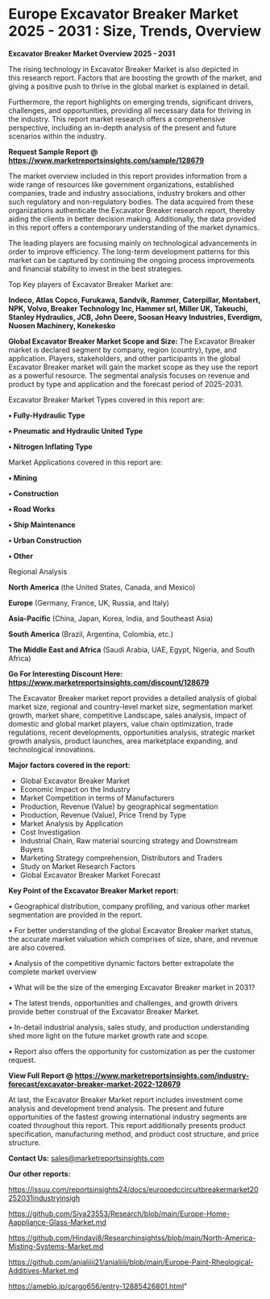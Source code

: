  # Europe Excavator Breaker Market 2025 - 2031 : Size, Trends, Overview

<Strong> Excavator Breaker Market Overview 2025 - 2031</strong>

The rising technology in Excavator Breaker Market is also depicted in this research report. Factors that are boosting the growth of the market, and giving a positive push to thrive in the global market is explained in detail.

Furthermore, the report highlights on emerging trends, significant drivers, challenges, and opportunities, providing all necessary data for thriving in the industry. This report market research offers a comprehensive perspective, including an in-depth analysis of the present and future scenarios within the industry.

<strong>Request Sample Report @ <a href=https://www.marketreportsinsights.com/sample/128679>https://www.marketreportsinsights.com/sample/128679</a></strong>

The market overview included in this report provides information from a wide range of resources like government organizations, established companies, trade and industry associations, industry brokers and other such regulatory and non-regulatory bodies. The data acquired from these organizations authenticate the Excavator Breaker research report, thereby aiding the clients in better decision making. Additionally, the data provided in this report offers a contemporary understanding of the market dynamics.

The leading players are focusing mainly on technological advancements in order to improve efficiency. The long-term development patterns for this market can be captured by continuing the ongoing process improvements and financial stability to invest in the best strategies.

Top Key players of Excavator Breaker Market are:

<strong>Indeco, Atlas Copco, Furukawa, Sandvik, Rammer, Caterpillar, Montabert, NPK, Volvo, Breaker Technology Inc, Hammer srl, Miller UK, Takeuchi, Stanley Hydraulics, JCB, John Deere, Soosan Heavy Industries, Everdigm, Nuosen Machinery, Konekesko</strong>

<strong><b>Global Excavator Breaker Market Scope and Size:</b></strong>
The Excavator Breaker market is declared segment by company, region (country), type, and application. Players, stakeholders, and other participants in the global Excavator Breaker market will gain the market scope as they use the report as a powerful resource. The segmental analysis focuses on revenue and product by type and application and the forecast period of 2025-2031.

Excavator Breaker Market Types covered in this report are:

<strong>• Fully-Hydraulic Type

• Pneumatic and Hydraulic United Type

• Nitrogen Inflating Type</strong>

Market Applications covered in this report are:

<strong>• Mining

• Construction

• Road Works

• Ship Maintenance

• Urban Construction

• Other</strong> 

Regional Analysis

<strong>North America</strong> (the United States, Canada, and Mexico)

<strong>Europe</strong> (Germany, France, UK, Russia, and Italy)

<strong>Asia-Pacific</strong> (China, Japan, Korea, India, and Southeast Asia)

<strong>South America</strong> (Brazil, Argentina, Colombia, etc.)

<strong>The Middle East and Africa</strong> (Saudi Arabia, UAE, Egypt, Nigeria, and South Africa)

<strong>Go For Interesting Discount Here: <a href=https://www.marketreportsinsights.com/discount/128679>https://www.marketreportsinsights.com/discount/128679</a></strong>

The Excavator Breaker market report provides a detailed analysis of global market size, regional and country-level market size, segmentation market growth, market share, competitive Landscape, sales analysis, impact of domestic and global market players, value chain optimization, trade regulations, recent developments, opportunities analysis, strategic market growth analysis, product launches, area marketplace expanding, and technological innovations.

<strong><b>Major factors covered in the report:</b></strong>
<ul>
  <li>Global Excavator Breaker Market </li>
  <li>Economic Impact on the Industry</li>
  <li>Market Competition in terms of Manufacturers</li>
  <li>Production, Revenue (Value) by geographical segmentation</li>
  <li>Production, Revenue (Value), Price Trend by Type</li>
  <li>Market Analysis by Application</li>
  <li>Cost Investigation</li>
  <li>Industrial Chain, Raw material sourcing strategy and Downstream Buyers</li>
  <li>Marketing Strategy comprehension, Distributors and Traders</li>
  <li>Study on Market Research Factors</li>
  <li>Global Excavator Breaker Market Forecast</li>
</ul>

<strong><b>Key Point of the Excavator Breaker Market report:</b></strong>

• Geographical distribution, company profiling, and various other market segmentation are provided in the report.

• For better understanding of the global Excavator Breaker market status, the accurate market valuation which comprises of size, share, and revenue are also covered.

• Analysis of the competitive dynamic factors better extrapolate the complete market overview

• What will be the size of the emerging Excavator Breaker market in 2031?

• The latest trends, opportunities and challenges, and growth drivers provide better construal of the Excavator Breaker Market.

• In-detail industrial analysis, sales study, and production understanding shed more light on the future market growth rate and scope.

• Report also offers the opportunity for customization as per the customer request.

<strong><b>View Full Report @ <a href=https://www.marketreportsinsights.com/industry-forecast/excavator-breaker-market-2022-128679>https://www.marketreportsinsights.com/industry-forecast/excavator-breaker-market-2022-128679</a></b></strong>


At last, the Excavator Breaker Market report includes investment come analysis and development trend analysis. The present and future opportunities of the fastest growing international industry segments are coated throughout this report. This report additionally presents product specification, manufacturing method, and product cost structure, and price structure.

<strong>Contact Us:</strong>
sales@marketreportsinsights.com

<strong>Our other reports:</strong>

<a href=https://issuu.com/reportsinsights24/docs/europedccircuitbreakermarket20252031industryinsigh>https://issuu.com/reportsinsights24/docs/europedccircuitbreakermarket20252031industryinsigh</a>

<a href=https://github.com/Siya23553/Research/blob/main/Europe-Home-Aappliance-Glass-Market.md>https://github.com/Siya23553/Research/blob/main/Europe-Home-Aappliance-Glass-Market.md</a>

<a href=https://github.com/Hindavi8/Researchinsightss/blob/main/North-America-Misting-Systems-Market.md>https://github.com/Hindavi8/Researchinsightss/blob/main/North-America-Misting-Systems-Market.md</a>

<a href=https://github.com/anjaliiii21/anjaliiii/blob/main/Europe-Paint-Rheological-Additives-Market.md>https://github.com/anjaliiii21/anjaliiii/blob/main/Europe-Paint-Rheological-Additives-Market.md</a>

<a href=https://ameblo.jp/cargo656/entry-12885426801.html>https://ameblo.jp/cargo656/entry-12885426801.html</a>"
